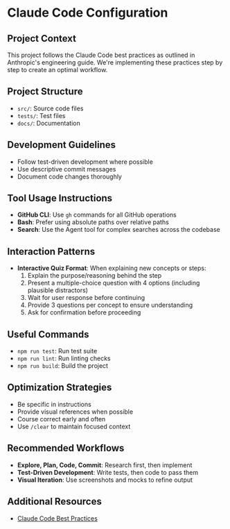# Claude Code Configuration

## Project Context
This project follows the Claude Code best practices as outlined in Anthropic's engineering guide. We're implementing these practices step by step to create an optimal workflow.

## Project Structure
- `src/`: Source code files
- `tests/`: Test files
- `docs/`: Documentation

## Development Guidelines
- Follow test-driven development where possible
- Use descriptive commit messages
- Document code changes thoroughly

## Tool Usage Instructions
- **GitHub CLI**: Use `gh` commands for all GitHub operations
- **Bash**: Prefer using absolute paths over relative paths
- **Search**: Use the Agent tool for complex searches across the codebase

## Interaction Patterns
- **Interactive Quiz Format**: When explaining new concepts or steps:
  1. Explain the purpose/reasoning behind the step
  2. Present a multiple-choice question with 4 options (including plausible distractors)
  3. Wait for user response before continuing
  4. Provide 3 questions per concept to ensure understanding
  5. Ask for confirmation before proceeding

## Useful Commands
- `npm run test`: Run test suite
- `npm run lint`: Run linting checks
- `npm run build`: Build the project

## Optimization Strategies
- Be specific in instructions
- Provide visual references when possible
- Course correct early and often
- Use `/clear` to maintain focused context

## Recommended Workflows
- **Explore, Plan, Code, Commit**: Research first, then implement
- **Test-Driven Development**: Write tests, then code to pass them
- **Visual Iteration**: Use screenshots and mocks to refine output

## Additional Resources
- [Claude Code Best Practices](https://www.anthropic.com/engineering/claude-code-best-practices)